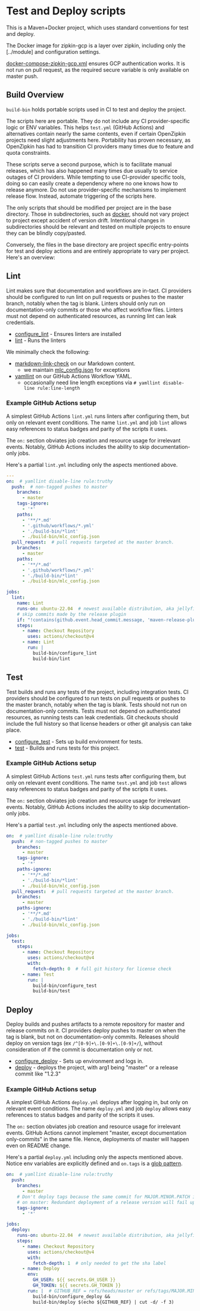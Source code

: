 # Test and Deploy scripts

This is a Maven+Docker project, which uses standard conventions for test and deploy.

The Docker image for zipkin-gcp is a layer over zipkin, including only the [../module] and
configuration settings.

[docker-compose-zipkin-gcp.xml](docker-compose-zipkin-gcp.yml) ensures GCP authentication works.
It is not run on pull request, as the required secure variable is only available on master push.

## Build Overview
`build-bin` holds portable scripts used in CI to test and deploy the project.

The scripts here are portable. They do not include any CI provider-specific logic or ENV variables.
This helps `test.yml` (GitHub Actions) and alternatives contain nearly the same contents, even if
certain OpenZipkin projects need slight adjustments here. Portability has proven necessary, as
OpenZipkin has had to transition CI providers many times due to feature and quota constraints.

These scripts serve a second purpose, which is to facilitate manual releases, which has also
happened many times due usually to service outages of CI providers. While tempting to use
CI-provider specific tools, doing so can easily create a dependency where no one knows how to
release anymore. Do not use provider-specific mechanisms to implement release flow. Instead,
automate triggering of the scripts here.

The only scripts that should be modified per project are in the base directory. Those in
subdirectories, such as [docker](docker), should not vary project to project except accident of
version drift. Intentional changes in subdirectories should be relevant and tested on multiple
projects to ensure they can be blindly copy/pasted.

Conversely, the files in the base directory are project specific entry-points for test and deploy
actions and are entirely appropriate to vary per project. Here's an overview:

## Lint

Lint makes sure that documentation and workflows are in-tact. CI providers should be configured to
run lint on pull requests or pushes to the master branch, notably when the tag is blank. Linters
should only run on documentation-only commits or those who affect workflow files. Linters must not
depend on authenticated resources, as running lint can leak credentials.

* [configure_lint](configure_lint) - Ensures linters are installed
* [lint](lint) - Runs the linters

We minimally check the following:

* [markdown-link-check](https://github.com/tcort/markdown-link-check) on our Markdown content.
    * we maintain [mlc_config.json](mlc_config.json) for exceptions
* [yamllint](https://github.com/adrienverge/yamllint) on our GitHub Actions Workflow YAML.
    * occasionally need line length exceptions via `# yamllint disable-line rule:line-length`

### Example GitHub Actions setup

A simplest GitHub Actions `lint.yml` runs linters after configuring them, but only on relevant event
conditions. The name `lint.yml` and job `lint` allows easy references to status badges and parity of
the scripts it uses.

The `on:` section obviates job creation and resource usage for irrelevant events. Notably, GitHub
Actions includes the ability to skip documentation-only jobs.

Here's a partial `lint.yml` including only the aspects mentioned above.
```yaml
---
on:  # yamllint disable-line rule:truthy
  push:  # non-tagged pushes to master
    branches:
      - master
    tags-ignore:
      - '*'
    paths:
      - '**/*.md'
      - '.github/workflows/*.yml'
      - './build-bin/*lint'
      - ./build-bin/mlc_config.json
  pull_request:  # pull requests targeted at the master branch.
    branches:
      - master
    paths:
      - '**/*.md'
      - '.github/workflows/*.yml'
      - './build-bin/*lint'
      - ./build-bin/mlc_config.json

jobs:
  lint:
    name: Lint
    runs-on: ubuntu-22.04  # newest available distribution, aka jellyfish
    # skip commits made by the release plugin
    if: "!contains(github.event.head_commit.message, 'maven-release-plugin')"
    steps:
      - name: Checkout Repository
        uses: actions/checkout@v4
      - name: Lint
        run: |
          build-bin/configure_lint
          build-bin/lint
```

## Test

Test builds and runs any tests of the project, including integration tests. CI providers should be
configured to run tests on pull requests or pushes to the master branch, notably when the tag is
blank. Tests should not run on documentation-only commits. Tests must not depend on authenticated
resources, as running tests can leak credentials. Git checkouts should include the full history so
that license headers or other git analysis can take place.

* [configure_test](configure_test) - Sets up build environment for tests.
* [test](test) - Builds and runs tests for this project.

### Example GitHub Actions setup

A simplest GitHub Actions `test.yml` runs tests after configuring them, but only on relevant event
conditions. The name `test.yml` and job `test` allows easy references to status badges and parity of
the scripts it uses.

The `on:` section obviates job creation and resource usage for irrelevant events. Notably, GitHub
Actions includes the ability to skip documentation-only jobs.

Here's a partial `test.yml` including only the aspects mentioned above.
```yaml
on:  # yamllint disable-line rule:truthy
  push:  # non-tagged pushes to master
    branches:
      - master
    tags-ignore:
      - '*'
    paths-ignore:
      - '**/*.md'
      - './build-bin/*lint'
      - ./build-bin/mlc_config.json
  pull_request:  # pull requests targeted at the master branch.
    branches:
      - master
    paths-ignore:
      - '**/*.md'
      - './build-bin/*lint'
      - ./build-bin/mlc_config.json

jobs:
  test:
    steps:
      - name: Checkout Repository
        uses: actions/checkout@v4
        with:
          fetch-depth: 0  # full git history for license check
      - name: Test
        run: |
          build-bin/configure_test
          build-bin/test
```

## Deploy

Deploy builds and pushes artifacts to a remote repository for master and release commits on it. CI
providers deploy pushes to master on when the tag is blank, but not on documentation-only commits.
Releases should deploy on version tags (ex `/^[0-9]+\.[0-9]+\.[0-9]+/`), without consideration of if
the commit is documentation only or not.

* [configure_deploy](configure_deploy) - Sets up environment and logs in.
* [deploy](deploy) - deploys the project, with arg1 being "master" or a release commit like "1.2.3"

### Example GitHub Actions setup

A simplest GitHub Actions `deploy.yml` deploys after logging in, but only on relevant event
conditions. The name `deploy.yml` and job `deploy` allows easy references to status badges and
parity of the scripts it uses.

The `on:` section obviates job creation and resource usage for irrelevant events. GitHub Actions
cannot implement "master, except documentation only-commits" in the same file. Hence, deployments of
master will happen even on README change.

Here's a partial `deploy.yml` including only the aspects mentioned above. Notice env variables are
explicitly defined and `on.tags` is a [glob pattern](https://docs.github.com/en/free-pro-team@latest/actions/reference/workflow-syntax-for-github-actions#filter-pattern-cheat-sheet).

```yaml
on:  # yamllint disable-line rule:truthy
  push:
    branches:
      - master
    # Don't deploy tags because the same commit for MAJOR.MINOR.PATCH is also
    # on master: Redundant deployment of a release version will fail uploading.
    tags-ignore:
      - '*'

jobs:
  deploy:
    runs-on: ubuntu-22.04  # newest available distribution, aka jellyfish
    steps:
      - name: Checkout Repository
        uses: actions/checkout@v4
        with:
          fetch-depth: 1  # only needed to get the sha label
      - name: Deploy
        env:
          GH_USER: ${{ secrets.GH_USER }}
          GH_TOKEN: ${{ secrets.GH_TOKEN }}
        run: |  # GITHUB_REF = refs/heads/master or refs/tags/MAJOR.MINOR.PATCH
          build-bin/configure_deploy &&
          build-bin/deploy $(echo ${GITHUB_REF} | cut -d/ -f 3)
```
